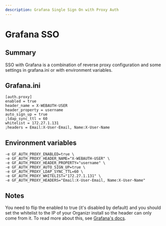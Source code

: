 ```yaml
---
description: Grafana Single Sign On with Proxy Auth
---
```


# Grafana SSO

## Summary

SSO with Grafana is a combination of reverse proxy configuration and some settings in grafana.ini or with environment variables.

## Grafana.ini

```text
[auth.proxy]
enabled = true             
header_name = X-WEBAUTH-USER
header_property = username
auto_sign_up = true
;ldap_sync_ttl = 60
whitelist = 172.27.1.131
;headers = Email:X-User-Email, Name:X-User-Name
```

## Environment variables

```text
-e GF_AUTH_PROXY_ENABLED=true \             
-e GF_AUTH_PROXY_HEADER_NAME="X-WEBAUTH-USER" \
-e GF_AUTH_PROXY_HEADER_PROPERTY="username" \
-e GF_AUTH_PROXY_AUTO_SIGN_UP=true \
-e GF_AUTH_PROXY_LDAP_SYNC_TTL=60 \
-e GF_AUTH_PROXY_WHITELIST="172.27.1.131" \
-e GF_AUTH_PROXY_HEADERS="Email:X-User-Email, Name:X-User-Name"
```

## Notes

 You need to flip the enabled to true \(it's disabled by default\) and you should set the whitelist to the IP of your Organizr install so the header can only come from it. To read more about this, see [Grafana's docs](https://grafana.com/docs/auth/auth-proxy/).

